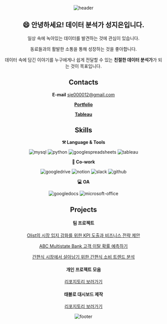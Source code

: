 <div align="center">
  
![header](https://capsule-render.vercel.app/api?type=waving&color=auto&height=200&section=header&text=Jieun's%20GitHub&fontSize=60)

  
## 😄 안녕하세요! 데이터 분석가 성지은입니다.
 일상 속에 녹아있는 데이터를 발견하는 것에 관심이 있습니다.

 동료들과의 활발한 소통을 통해 성장하는 것을 좋아합니다.

 데이터 속에 담긴 이야기를 누구에게나 쉽게 전달할 수 있는 **친절한 데이터 분석가**가 되는 것이 목표입니다. 

## Contacts
**E-mail** sje000012@gmail.com

[**Portfolio**](https://t.ly/690An "누르면 노션 포트폴리오로 이동합니다")

[**Tableau**](https://public.tableau.com/app/profile/.58926695/vizzes "누르면 태블로 퍼블릭 페이지로 이동합니다")

## Skills
**⚒️ Language & Tools**

![mysql](https://img.shields.io/badge/MySQL-4479A1?style=for-the-badge&logo=mysql&logoColor=white)
![python](https://img.shields.io/badge/Python-3776AB?style=for-the-badge&logo=python&logoColor=white)
![googlespreadsheets](https://img.shields.io/badge/googlespreadsheets-34A853?style=for-the-badge&logo=googlespreadsheets&logoColor=white)
![tableau](https://img.shields.io/badge/Tableau-E97627?style=for-the-badge&logo=Tableau&logoColor=white)


**🤲 Co-work**

![googledrive](https://img.shields.io/badge/GoogleDrive-4285F4?style=for-the-badge&logo=googledrive&logoColor=white)
![notion](https://img.shields.io/badge/Notion-000000?style=for-the-badge&logo=notion&logoColor=white)
![slack](https://img.shields.io/badge/Slack-4A154B?style=for-the-badge&logo=slack&logoColor=white)
![github](https://img.shields.io/badge/GitHub-181717?style=for-the-badge&logo=github&logoColor=white)


**💻 OA**

![googledocs](https://img.shields.io/badge/googledocs-4285F4?style=for-the-badge&logo=googledocs&logoColor=white)
![microsoft-office](https://img.shields.io/badge/Microsoft_Office-D83B01?style=for-the-badge&logo=microsoft-office&logoColor=white)




## Projects
#### 팀 프로젝트
 [Olist의 시장 입지 강화를 위한 KPI 도출과 비즈니스 전략 제안](https://github.com/Seong-jieun/olist_ecommerce_analysis)

 [ABC Multistate Bank 고객 이탈 확률 예측하기](https://github.com/Seong-jieun/bankchurn_analysis)
 
 [간편식 시장에서 살아남기 위한 간편식 소비 트렌드 분석](https://github.com/Seong-jieun/hmr_trend_analysis)


#### 개인 프로젝트 모음
[리포지토리 보러가기](https://github.com/Seong-jieun/Personal_Project "누르면 리포지토리로 이동합니다")

  
#### 태블로 대시보드 제작
[리포지토리 보러가기](https://github.com/Seong-jieun/Tableau_Dashboard "누르면 리포지토리로 이동합니다")


![footer](https://capsule-render.vercel.app/api?type=waving&color=auto&height=100&section=footer)

</div>
